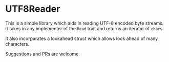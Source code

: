 # UTF8Reader 

This is a simple library which aids in reading UTF-8 encoded byte streams. It
takes in any implementer of the `Read` trait and returns an iterator of `char`s.

It also incorparates a lookahead struct which allows look ahead of many
characters. 

Suggestions and PRs are welcome.

